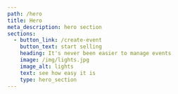 ```yaml
---
path: /hero
title: Hero
meta_description: hero section
sections:
  - button_link: /create-event
    button_text: start selling
    heading: It's never been easier to manage events
    image: /img/lights.jpg
    image_alt: lights
    text: see how easy it is
    type: hero_section
---
```


